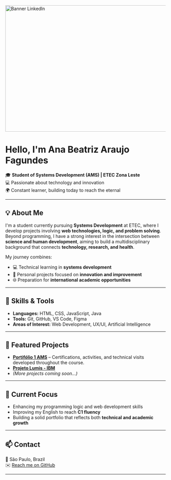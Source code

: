 <img width="1584" height="396" alt="Banner Linkedln" src="https://github.com/user-attachments/assets/bca79181-c70d-465f-baf7-c22788c636ca" />

#  Hello, I'm Ana Beatriz Araujo Fagundes

🎓 **Student of Systems Development (AMS) | ETEC Zona Leste**  
💻 Passionate about technology and innovation  
🌍 Constant learner, building today to reach the eternal  

---

## 💡 About Me

I'm a student currently pursuing **Systems Development** at ETEC, where I develop projects involving **web technologies, logic, and problem solving**.  
Beyond programming, I have a strong interest in the intersection between **science and human development**, aiming to build a multidisciplinary background that connects **technology, research, and health**.

My journey combines:
- 💻 Technical learning in **systems development**
- 🧠 Personal projects focused on **innovation and improvement**
- 🌐 Preparation for **international academic opportunities**

---

## 🧩 Skills & Tools

- **Languages:** HTML, CSS, JavaScript, Java  
- **Tools:** Git, GitHub, VS Code, Figma  
- **Areas of Interest:** Web Development, UX/UI, Artificial Intelligence  

---

## 📁 Featured Projects

- [**Portifólio 1 AMS**](https://github.com/fagundessana/Portifolio1AMS) – Certifications, activities, and technical visits developed throughout the course.
- [**Projeto Lumis - IBM**](https://github.com/Guilhermezi/lumis-sistema-limpeza-online)
- *(More projects coming soon...)*

---

## 🌱 Current Focus

- Enhancing my programming logic and web development skills  
- Improving my English to reach **C1 fluency**  
- Building a solid portfolio that reflects both **technical and academic growth**

---

## 📫 Contact

📍 São Paulo, Brazil  
✉️ [Reach me on GitHub](https://github.com/fagundessana)

---

